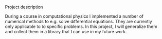 Project description

During a course in computational physics I implemented a number of numerical
methods to e.g. solve differential equations. They are currently only applicable to to specific problems. In this project, I will generalize them
and collect them in a library that I can use in my future work. 

